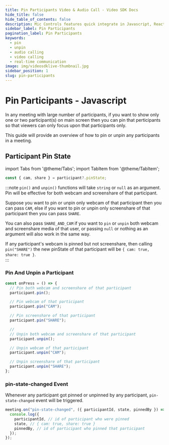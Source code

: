 ```yaml
---
title: Pin Participants Video & Audio Call - Video SDK Docs
hide_title: false
hide_table_of_contents: false
description: Mic Controls features quick integrate in Javascript, React JS, Android, IOS, React Native, Flutter with Video SDK to add live video & audio conferencing to your applications.
sidebar_label: Pin Participants
pagination_label: Pin Participants
keywords:
  - pin
  - unpin
  - audio calling
  - video calling
  - real-time communication
image: img/videosdklive-thumbnail.jpg
sidebar_position: 1
slug: pin-participants
---
```


# Pin Participants - Javascript

In any meeting with large number of participants, if you want to show only one or two participant(s) on main screen then you can pin that perticipants so that viewers can only focus upon that participants only.

This guide will provide an overview of how to pin or unpin any participants in a meeting.

## Participant Pin State

import Tabs from '@theme/Tabs';
import TabItem from '@theme/TabItem';

```js
const { cam, share } = participant?.pinState;
```

:::note
`pin()` and `unpin()` functions will take `string` or `null` as an argument. Pin will be effective for both webcam and screenshare of that participant.

Suppose you want to pin or unpin only webcam of that participant then you can pass `CAM`, else if you want to pin or unpin only screenshare of that participant then you can pass `SHARE`.

You can also pass `SHARE_AND_CAM` if you want to `pin` or `unpin` both webcam and screenshare media of that user, or passing `null` or nothing as an argument will also work in the same way.

If any participant's webcam is pinned but not screenshare, then calling `pin("SHARE")` the new pinState of that participant will be `{ cam: true, share: true }`.  
:::

### Pin And Unpin a Participant

```js
const onPress = () => {
  // Pin both webcam and screenshare of that participant
  participant.pin();

  // Pin webcam of that participant
  participant.pin("CAM");

  // Pin screenshare of that participant
  participant.pin("SHARE");

  //
  // Unpin both webcam and screenshare of that participant
  participant.unpin();

  // Unpin webcam of that participant
  participant.unpin("CAM");

  // Unpin screenshare of that participant
  participant.unpin("SHARE");
};
```

### pin-state-changed Event

Whenever any participant got pinned or unpinned by any participant, `pin-state-changed` event will be triggered.

```js
meeting.on("pin-state-changed", ({ participantId, state, pinnedBy }) => {
  console.log({
    participantId, // id of participant who were pinned
    state, // { cam: true, share: true }
    pinnedBy, // id of participant who pinned that participant
  });
});
```

